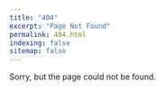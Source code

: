 ```yaml
---
title: "404"
excerpt: "Page Not Found"
permalink: 404.html
indexing: false
sitemap: false
---
```



Sorry, but the page could not be found.

